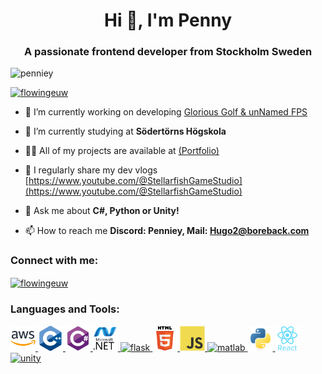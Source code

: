 <h1 align="center">Hi 👋, I'm Penny</h1>
<h3 align="center">A passionate frontend developer from Stockholm Sweden</h3>

<p align="left"> <img src="https://komarev.com/ghpvc/?username=penniey&label=Profile%20views&color=0e75b6&style=flat" alt="penniey" /> </p>

<p align="left"> <a href="https://twitter.com/flowingeuw" target="blank"><img src="https://img.shields.io/twitter/follow/flowingeuw?logo=twitter&style=for-the-badge" alt="flowingeuw" /></a> </p>

- 🔭 I’m currently working on developing [Glorious Golf & unNamed FPS](https://store.steampowered.com/app/3757360/Glorious_Golf/)

- 🌱 I’m currently studying at **Södertörns Högskola**

- 👨‍💻 All of my projects are available at [(Portfolio)](https://penniey.com/)

- 📝 I regularly share my dev vlogs [https://www.youtube.com/@StellarfishGameStudio](https://www.youtube.com/@StellarfishGameStudio)

- 💬 Ask me about **C#, Python or Unity!**

- 📫 How to reach me **Discord: Penniey, Mail: Hugo2@boreback.com**

<h3 align="left">Connect with me:</h3>
<p align="left">
<a href="https://twitter.com/flowingeuw" target="blank"><img align="center" src="https://raw.githubusercontent.com/rahuldkjain/github-profile-readme-generator/master/src/images/icons/Social/twitter.svg" alt="flowingeuw" height="30" width="40" /></a>
</p>

<h3 align="left">Languages and Tools:</h3>
<p align="left"> <a href="https://aws.amazon.com" target="_blank" rel="noreferrer"> <img src="https://raw.githubusercontent.com/devicons/devicon/master/icons/amazonwebservices/amazonwebservices-original-wordmark.svg" alt="aws" width="40" height="40"/> </a> 
  <a href="https://www.w3schools.com/cpp/" target="_blank" rel="noreferrer"> <img src="https://raw.githubusercontent.com/devicons/devicon/master/icons/cplusplus/cplusplus-original.svg" alt="cplusplus" width="40" height="40"/> </a> 
  <a href="https://www.w3schools.com/cs/" target="_blank" rel="noreferrer"> <img src="https://raw.githubusercontent.com/devicons/devicon/master/icons/csharp/csharp-original.svg" alt="csharp" width="40" height="40"/> </a>  
  <a href="https://dotnet.microsoft.com/" target="_blank" rel="noreferrer"> <img src="https://raw.githubusercontent.com/devicons/devicon/master/icons/dot-net/dot-net-original-wordmark.svg" alt="dotnet" width="40" height="40"/> </a>
  <a href="https://flask.palletsprojects.com/" target="_blank" rel="noreferrer"> <img src="https://www.vectorlogo.zone/logos/pocoo_flask/pocoo_flask-icon.svg" alt="flask" width="40" height="40"/> </a>
  <a href="https://www.w3.org/html/" target="_blank" rel="noreferrer"> <img src="https://raw.githubusercontent.com/devicons/devicon/master/icons/html5/html5-original-wordmark.svg" alt="html5" width="40" height="40"/> </a>
  <a href="https://developer.mozilla.org/en-US/docs/Web/JavaScript" target="_blank" rel="noreferrer"> <img src="https://raw.githubusercontent.com/devicons/devicon/master/icons/javascript/javascript-original.svg" alt="javascript" width="40" height="40"/> </a>
  <a href="https://www.mathworks.com/" target="_blank" rel="noreferrer"> <img src="https://upload.wikimedia.org/wikipedia/commons/2/21/Matlab_Logo.png" alt="matlab" width="40" height="40"/> </a> 
  <a href="https://www.python.org" target="_blank" rel="noreferrer"> <img src="https://raw.githubusercontent.com/devicons/devicon/master/icons/python/python-original.svg" alt="python" width="40" height="40"/> </a>
    <a href="https://reactjs.org/" target="_blank" rel="noreferrer"> <img src="https://raw.githubusercontent.com/devicons/devicon/master/icons/react/react-original-wordmark.svg" alt="react" width="40" height="40"/> </a>
</a> <a href="https://unity.com/" target="_blank" rel="noreferrer"> <img src="https://www.vectorlogo.zone/logos/unity3d/unity3d-icon.svg" alt="unity" width="40" height="40"/> </a> </p>

